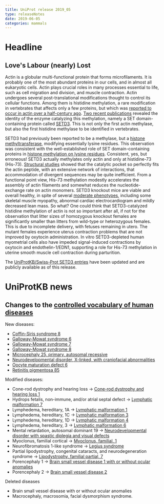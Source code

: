 ```yaml
---
title: UniProt release 2019_05
type: releaseNotes
date: 2019-06-05
categories: mammals
---
```


# Headline

## Love's Labour (nearly) Lost

Actin is a globular multi-functional protein that forms microfilaments. It is probably one of the most abundant proteins in our cells, and in almost all eukaryotic cells. Actin plays crucial roles in many processes essential to life, such as cell migration and division, and muscle contraction. Actin undergoes several post-translational modifications thought to control its cellular functions. Among them is histidine methylation, a rare modification in vertebrates that affects only a few proteins, but which was [reported to occur in actin over a half-century ago](https://www.ncbi.nlm.nih.gov/pubmed/6056634). [Two recent publications](https://www.ncbi.nlm.nih.gov/pubmed/30526847,30626964) revealed the identity of the enzyme catalyzing this methylation, namely a SET domain-containing protein called [SETD3](http://www.uniprot.org/uniprotkb?query=gene:setd3+reviewed:yes). This is not only the first actin methylase, but also the first histidine methylase to be identified in vertebrates.

SETD3 had previously been reported to be a methylase, but a [histone methyltransferase](https://www.ncbi.nlm.nih.gov/pubmed/21832073), modifying essentially lysine residues. This observation was consistent with the well-established role of SET domain-containing proteins in [histone methylation on lysine residues](https://www.ncbi.nlm.nih.gov/pubmed/10949293,12067650,12575990,14675547,16086857,17013555,19308066). Consistent, yes, but erroneous! SETD3 actually methylates only actin and only at histidine-73 (His-73). [Structural studies](https://www.ncbi.nlm.nih.gov/pubmed/30626964) showed that the catalytic pocket so perfectly fits the actin peptide, with an extensive network of interactions, that accommodation of divergent sequences may be quite inefficient. From a functional point view, His-73 methylation modestly accelerates the assembly of actin filaments and somewhat reduces the nucleotide-exchange rate on actin monomers. SETD3 knockout mice are viable and overall healthy, in spite of several [moderate phenotypes](http://www.mousephenotype.org/data/genes/MGI:1289184#section-associations), including some skeletal muscle myopathy, abnormal cardiac electrocardiogram and mildly decreased lean mass. So what? One could think that SETD3-catalyzed histidine methylation of actin is not so important after all, if not for the observation that litter sizes of homozygous knockout females are significantly smaller than litters from wild-type or heterozygous females. This is due to incomplete delivery, with fetuses remaining in utero. The mutant females experience uterus contraction problems that are not improved by oxytocin administration. In vitro SETD3-depleted human myometrial cells also have impeded signal-induced contractions by oxytocin and endothelin-1/EDN1, supporting a role for His-73 methylation in uterine smooth muscle cell contraction during parturition.

The [UniProtKB/Swiss-Prot SETD3 entries](http://www.uniprot.org/uniprotkb?query=gene:setd3+reviewed:yes) have been updated and are publicly available as of this release.

# UniProtKB news

## Changes to the [controlled vocabulary of human diseases](https://ftp.uniprot.org/pub/databases/uniprot/current_release/knowledgebase/complete/docs/humdisease)

New diseases:

- [Coffin-Siris syndrome 8](http://www.uniprot.org/diseases/DI-05497)
- [Galloway-Mowat syndrome 6](http://www.uniprot.org/diseases/DI-05498)
- [Galloway-Mowat syndrome 7](http://www.uniprot.org/diseases/DI-05499)
- [Galloway-Mowat syndrome 8](http://www.uniprot.org/diseases/DI-05500)
- [Microcephaly 25, primary, autosomal recessive](http://www.uniprot.org/diseases/DI-05495)
- [Neurodevelopmental disorder, X-linked, with craniofacial abnormalities](http://www.uniprot.org/diseases/DI-05502)
- [Oocyte maturation defect 6](http://www.uniprot.org/diseases/DI-05501)
- [Retinitis pigmentosa 85](http://www.uniprot.org/diseases/DI-05496)

Modified diseases:

- Cone-rod dystrophy and hearing loss -&gt; [Cone-rod dystrophy and hearing loss 1](http://www.uniprot.org/diseases/DI-04912)
- Hydrops fetalis, non-immune, and/or atrial septal defect -&gt; [Lymphatic malformation 7](http://www.uniprot.org/diseases/DI-04930)
- Lymphedema, hereditary, 1A -&gt; [Lymphatic malformation 1](http://www.uniprot.org/diseases/DI-00692)
- Lymphedema, hereditary, 1C -&gt; [Lymphatic malformation 3](http://www.uniprot.org/diseases/DI-02795)
- Lymphedema, hereditary, 1D -&gt; [Lymphatic malformation 4](http://www.uniprot.org/diseases/DI-04160)
- Lymphedema, hereditary, 3 -&gt; [Lymphatic malformation 6](http://www.uniprot.org/diseases/DI-04669)
- Mental retardation, autosomal dominant 19 -&gt; [Neurodevelopmental disorder with spastic diplegia and visual defects](http://www.uniprot.org/diseases/DI-03652)
- Myoclonus, familial cortical -&gt; [Myoclonus, familial, 1](http://www.uniprot.org/diseases/DI-03616)
- Neurofibromatosis 1-like syndrome -&gt; [Legius syndrome](http://www.uniprot.org/diseases/DI-02046)
- Partial lipodystrophy, congenital cataracts, and neurodegeneration syndrome -&gt; [Lipodystrophy, familial partial, 7](http://www.uniprot.org/diseases/DI-04108)
- Porencephaly 1 -&gt; [Brain small vessel disease 1 with or without ocular anomalies](http://www.uniprot.org/diseases/DI-02182)
- Porencephaly 2 -&gt; [Brain small vessel disease 2](http://www.uniprot.org/diseases/DI-03378)

Deleted diseases

- Brain small vessel disease with or without ocular anomalies
- Macrocephaly, macrosomia, facial dysmorphism syndrome.
